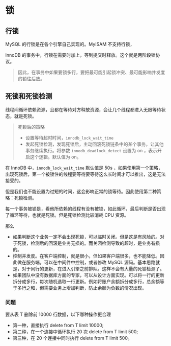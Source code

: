 # 锁

## 行锁

MySQL 的行锁是在各个引擎自己实现的。MyISAM 不支持行锁，

InnoDB 的事务中，行锁在需要时加上，等到提交时释放。这个就是两阶段锁协议。
> 因此，在事务中如果要锁多行，要把最可能引起锁冲突、最可能影响并发度的锁往后放。

## 死锁和死锁检测

线程间循环依赖资源，且都在等待对方释放资源，会让几个线程都进入无限等待状态，就是死锁。

> 死锁后的策略
> * 设置等待超时时间，```innodb_lock_wait_time```
> * 发起死锁检测，发现死锁后，主动回滚死锁链条中的某个事务，让其他事务继续执行。将参数 ```innodb_deadlock_detect``` 设置为 on ，表示开启这个逻辑。默认值为 on。

在 InnoDB 中，```innodb_lock_wait_time``` 默认值是 50s ，如果使用第一个策略，出现死锁后，第一个被锁住的线程要等待要等待这么长时间才可以推出，这是无法接受的。

但是我们也不能设置为过短的时间，这会影响正常的锁等待。因此使用第二种策略：死锁检测。

每一个事务被锁是，看他所依赖的线程有没有被锁，如此循环，最后判断是否出现了循环等待，也就是死锁。但是死锁检测比较消耗 CPU 资源。

那么
* 如果判断这个业务一定不会出现死锁，可以临时关闭。但是这是有风险的。对于死锁，检测后的回滚是业务无损的。而关闭检测导致的超时，是业务有损的。
* 控制并发度。在客户端控制，就是很小，但如果客户端很多，也不能降低。因此做在服务端。可以在中间件中控制，或者修改 MySQL 源码。基本思路就是，对于同行的更新，在进入引擎之前排队。这样不会有大量的死锁检测了。
* 如果团队中没有数据库方面的专家，可以从设计方面实现。可以将一行的更新拆分成多行，每次随机选取一行更新。例如将账户余额拆分成多行，总余额等于多行之和，但需要业务上增加判断，防止余额为负数的情况出现。


### 问题

要从表 T 删除前 10000 行数据，以下哪种操作更合理

* 第一种，直接执行 delete from T limit 10000;
* 第二种，在一个连接中循环执行 20 次 delete from T limit 500;
* 第三种，在 20 个连接中同时执行 delete from T limit 500。